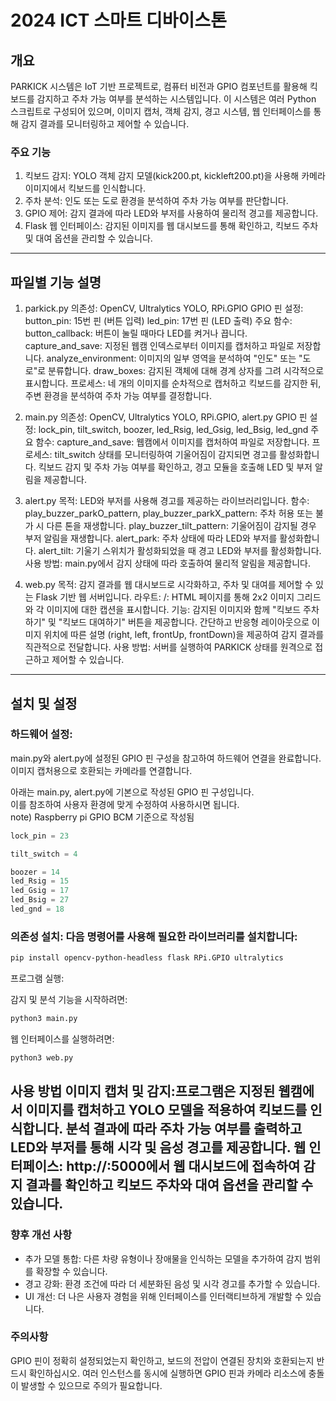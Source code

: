 # 2024 ICT 스마트 디바이스톤 
## 개요
PARKICK 시스템은 IoT 기반 프로젝트로, 컴퓨터 비전과 GPIO 컴포넌트를 활용해 킥보드를 감지하고 주차 가능 여부를 분석하는 시스템입니다. 이 시스템은 여러 Python 스크립트로 구성되어 있으며, 이미지 캡처, 객체 감지, 경고 시스템, 웹 인터페이스를 통해 감지 결과를 모니터링하고 제어할 수 있습니다.

### 주요 기능
1) 킥보드 감지: YOLO 객체 감지 모델(kick200.pt, kickleft200.pt)을 사용해 카메라 이미지에서 킥보드를 인식합니다.
2) 주차 분석: 인도 또는 도로 환경을 분석하여 주차 가능 여부를 판단합니다.
3) GPIO 제어: 감지 결과에 따라 LED와 부저를 사용하여 물리적 경고를 제공합니다.
4) Flask 웹 인터페이스: 감지된 이미지를 웹 대시보드를 통해 확인하고, 킥보드 주차 및 대여 옵션을 관리할 수 있습니다.

---

## 파일별 기능 설명
1. parkick.py
의존성: OpenCV, Ultralytics YOLO, RPi.GPIO
GPIO 핀 설정:
button_pin: 15번 핀 (버튼 입력)
led_pin: 17번 핀 (LED 출력)
주요 함수:
button_callback: 버튼이 눌릴 때마다 LED를 켜거나 끕니다.
capture_and_save: 지정된 웹캠 인덱스로부터 이미지를 캡처하고 파일로 저장합니다.
analyze_environment: 이미지의 일부 영역을 분석하여 "인도" 또는 "도로"로 분류합니다.
draw_boxes: 감지된 객체에 대해 경계 상자를 그려 시각적으로 표시합니다.
프로세스:
네 개의 이미지를 순차적으로 캡처하고 킥보드를 감지한 뒤, 주변 환경을 분석하여 주차 가능 여부를 결정합니다.

2. main.py
의존성: OpenCV, Ultralytics YOLO, RPi.GPIO, alert.py
GPIO 핀 설정:
lock_pin, tilt_switch, boozer, led_Rsig, led_Gsig, led_Bsig, led_gnd
주요 함수:
capture_and_save: 웹캠에서 이미지를 캡처하여 파일로 저장합니다.
프로세스:
tilt_switch 상태를 모니터링하여 기울어짐이 감지되면 경고를 활성화합니다.
킥보드 감지 및 주차 가능 여부를 확인하고, 경고 모듈을 호출해 LED 및 부저 알림을 제공합니다.

3. alert.py
목적: LED와 부저를 사용해 경고를 제공하는 라이브러리입니다.
함수:
play_buzzer_parkO_pattern, play_buzzer_parkX_pattern: 주차 허용 또는 불가 시 다른 톤을 재생합니다.
play_buzzer_tilt_pattern: 기울어짐이 감지될 경우 부저 알림을 재생합니다.
alert_park: 주차 상태에 따라 LED와 부저를 활성화합니다.
alert_tilt: 기울기 스위치가 활성화되었을 때 경고 LED와 부저를 활성화합니다.
사용 방법: main.py에서 감지 상태에 따라 호출하여 물리적 알림을 제공합니다.

4. web.py
목적: 감지 결과를 웹 대시보드로 시각화하고, 주차 및 대여를 제어할 수 있는 Flask 기반 웹 서버입니다.
라우트:
/: HTML 페이지를 통해 2x2 이미지 그리드와 각 이미지에 대한 캡션을 표시합니다.
기능:
감지된 이미지와 함께 "킥보드 주차하기" 및 "킥보드 대여하기" 버튼을 제공합니다.
간단하고 반응형 레이아웃으로 이미지 위치에 따른 설명 (right, left, frontUp, frontDown)을 제공하여 감지 결과를 직관적으로 전달합니다.
사용 방법: 서버를 실행하여 PARKICK 상태를 원격으로 접근하고 제어할 수 있습니다.
---
## 설치 및 설정

### 하드웨어 설정:
main.py와 alert.py에 설정된 GPIO 핀 구성을 참고하여 하드웨어 연결을 완료합니다.
이미지 캡처용으로 호환되는 카메라를 연결합니다.

아래는 main.py, alert.py에 기본으로 작성된 GPIO 핀 구성입니다.  
이를 참조하여 사용자 환경에 맞게 수정하여 사용하시면 됩니다.  
note) Raspberry pi GPIO BCM 기준으로 작성됨  

```python
lock_pin = 23

tilt_switch = 4

boozer = 14
led_Rsig = 15
led_Gsig = 17
led_Bsig = 27
led_gnd = 18
```

### 의존성 설치: 다음 명령어를 사용해 필요한 라이브러리를 설치합니다:

```bash
pip install opencv-python-headless flask RPi.GPIO ultralytics
```
프로그램 실행:

감지 및 분석 기능을 시작하려면:
```bash
python3 main.py
```
웹 인터페이스를 실행하려면:
```bash 
python3 web.py
```

사용 방법
이미지 캡처 및 감지:프로그램은 지정된 웹캠에서 이미지를 캡처하고 YOLO 모델을 적용하여 킥보드를 인식합니다. 분석 결과에 따라 주차 가능 여부를 출력하고 LED와 부저를 통해 시각 및 음성 경고를 제공합니다.
웹 인터페이스: http://<your-device-ip>:5000에서 웹 대시보드에 접속하여 감지 결과를 확인하고 킥보드 주차와 대여 옵션을 관리할 수 있습니다.
---

### 향후 개선 사항
- 추가 모델 통합: 다른 차량 유형이나 장애물을 인식하는 모델을 추가하여 감지 범위를 확장할 수 있습니다.
- 경고 강화: 환경 조건에 따라 더 세분화된 음성 및 시각 경고를 추가할 수 있습니다.
- UI 개선: 더 나은 사용자 경험을 위해 인터페이스를 인터랙티브하게 개발할 수 있습니다.
### 주의사항
GPIO 핀이 정확히 설정되었는지 확인하고, 보드의 전압이 연결된 장치와 호환되는지 반드시 확인하십시오.
여러 인스턴스를 동시에 실행하면 GPIO 핀과 카메라 리소스에 충돌이 발생할 수 있으므로 주의가 필요합니다.